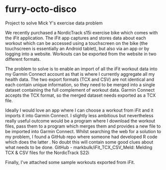 # furry-octo-disco

Project to solve Mick Y's exercise data problem
 
We recently purchased a NordicTrack s15i exercise bike which comes with the iFit application. The iFit app captures and stores data about each workout which can be accessed using a touchscreen on the bike (the touchscreen is essentially an Android tablet), but also via an app or by logging into a website. Workouts can be exported from the website in two different formats.
 
The problem to solve is to enable an import of all the iFit workout data into my Garmin Connect account as that is where I currently aggregate all my health data. The two export formats (TCX and CSV) are not identical and each contain unique information, so they need to be merged into a single dataset containing the full complement of workout data. Garmin Connect accepts the TCX format, so the merged dataset needs exported as a TCX file.
 
Ideally I would love an app where I can choose a workout from iFit and it imports it into Garmin Connect. I slightly less ambitious but nevertheless really useful outcome would be a program where I download the workout files, pass them to a program which merges them and provides a new file to be imported into Garmin Connect.  Whilst searching the web for a solution to my problem, I found a GitHub repo where someone had developed R code which does the latter . No doubt this will contain some good clues about what needs to be done. GitHub - markbulk/iFit_TCX_CSV_Meld: Melding TCX & CSV files for the NordicTrack S22i
 
Finally, I’ve attached some sample workouts exported from iFit.
